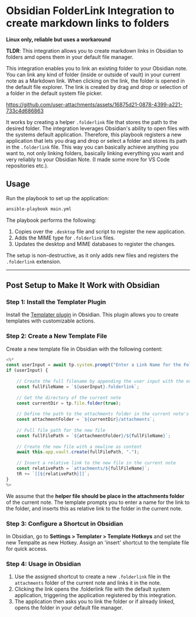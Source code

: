 # Obsidian FolderLink Integration to create markdown links to folders

**Linux only, reliable but uses a workaround**

**TLDR**: This integration allows you to create markdown links in Obsidian to folders amd opens them in your default file manager.

This integration enables you to link an existing folder to your Obsidian note. You can link any kind of folder (inside or outside of vault) in your current note as a Markdown link. When clicking on the link, the folder is opened in the default file explorer. The link is created by drag and drop or selection of a folder in the default system file picker.


https://github.com/user-attachments/assets/16875d21-0878-4399-a221-733c4d686863


It works by creating a helper `.folderlink` file that stores the path to the desired folder. The integration leverages Obsidian's ability to open files with the systems default application. Therefore, this playbook registers a new application that lets you drag and drop or select a folder and stores its path in the `.folderlink` file. This way you can basically achieve anything you want to, not only linking folders, basically linking everything you want and very reliably to your Obsidian Note. (I made some more for VS Code repositories etc.).

## Usage

Run the playbook to set up the application:

```bash
ansible-playbook main.yml
```

The playbook performs the following:
1. Copies over the `.desktop` file and script to register the new application.
2. Adds the MIME type for `.folderlink` files.
3. Updates the desktop and MIME databases to register the changes.

The setup is non-destructive, as it only adds new files and registers the `.folderlink` extension.

---

## Post Setup to Make It Work with Obsidian

### Step 1: Install the Templater Plugin

Install the [Templater plugin](https://github.com/SilentVoid13/Templater) in Obsidian. This plugin allows you to create templates with customizable actions.

### Step 2: Create a New Template File

Create a new template file in Obsidian with the following content:

```javascript
<%*
const userInput = await tp.system.prompt("Enter a Link Name for the Folder Link");
if (userInput) {
    
    // Create the full filename by appending the user input with the extension
    const fullFileName = `${userInput}.folderlink`;
    
    // Get the directory of the current note
    const currentDir = tp.file.folder(true);
    
    // Define the path to the attachments folder in the current note's directory
    const attachmentFolder = `${currentDir}/attachments`;
    
    // Full file path for the new file
    const fullFilePath = `${attachmentFolder}/${fullFileName}`;
    
    // Create the new file with a newline as content
    await this.app.vault.create(fullFilePath, ".");
    
    // Insert a relative link to the new file in the current note
    const relativePath = `attachments/${fullFileName}`;
    tR += `[[${relativePath}]]`;
}
%>
```

We assume that the **helper file should be place in the attachments folder** of the current note. The template prompts you to enter a name for the link to the folder, and inserts this as relative link to the folder in the current note.

### Step 3: Configure a Shortcut in Obsidian

In Obsidian, go to **Settings > Templater > Template Hotkeys** and set the new Tempalte as new Hotkey. Assign an 'insert' shortcut to the template file for quick access.

### Step 4: Usage in Obsidian

1. Use the assigned shortcut to create a new `.folderlink` file in the `attachments` folder of the current note and links it in the note.
2. Clicking the link opens the .folderlink file with the default system application, triggering the application registered by this integration.
3. The application then asks you to link the folder or if already linked, opens the folder in your default file manager.
